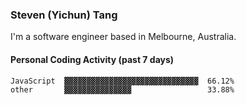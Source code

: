 ### Steven (Yichun) Tang

I'm a software engineer based in Melbourne, Australia.

#### Personal Coding Activity (past 7 days)
```
JavaScript  ▓▓▓▓▓▓▓▓▓▓▓▓▓▓▓▓▓▓▓▓▓▓▓▓▓▓▓▓▓▓  66.12%
other       ▓▓▓▓▓▓▓▓▓▓▓▓▓▓▓                 33.88%
```
